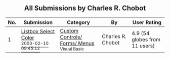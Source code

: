 ﻿<div align="center">

## All Submissions by Charles R\. Chobot

</div>

No.  | Submission | Category | By   | User Rating
---- | ---------- | -------- | ---- | -----------
1 | [Listbox  Select Color<br /><sup>2003-02-10 09:45:12</sup>](https://github.com/Planet-Source-Code/charles-r-chobot-listbox-select-color__1-43114) | [Custom Controls/ Forms/  Menus<br /><sup>Visual Basic</sup>](../ByCategory/custom-controls-forms-menus__1-4.md) | Charles R\. Chobot | 4.9 (54 globes from 11 users)
